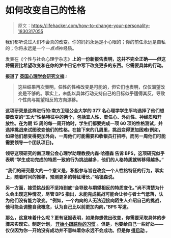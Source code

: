 # 如何改变自己的性格

> 原文：<https://lifehacker.com/how-to-change-your-personality-1830317055>

我们都听说过人们不会真的改变。你的妈妈永远是小心眼的；你的前任永远是自私的；你将永远是一个*一点点*神经质。



发表在《个性与社会心理学杂志》[](http://psycnet.apa.org/record/2018-53132-001)**上的一份新报告表明，这并不完全正确——但这将需要比希望改变和在你的梦中日记中写下改变更多的东西。它需要具体的行动。**

**报道了 [英国心理学会研究文摘](https://digest.bps.org.uk/2018/11/01/merely-desiring-to-alter-your-personality-is-not-enough-and-may-backfire-unless-you-take-concrete-action-to-change/?utm_source=Jocelyn+K.+Glei%27s+newsletter&utm_campaign=923f963a85-Newsletter_12_07_17_COPY_01&utm_medium=email&utm_term=0_0d0c9bd4c2-923f963a85-156842657) *:***

> **这些结果再次表明，任性的性格改变是可能的，但它们也表明，仅仅渴望改变是不够的。事实上，未能以具体行动支持自己的目标似乎适得其反，导致个性向与期望相反的方向漂移。**

**这项研究是这样进行的:南方卫理公会大学的 377 名心理学学生平均选择了他们想要改变的“五大”性格特征中的两个，包括宜人性、责任心、外向性、神经质和开放性。在为期 15 周的每一周开始时，学生们都要完成一项 60 项的性格测试，并选择挑战来试图改变他们的性格。在接下来的几周里，挑战变得更加困难(例如，如果他们想变得更加外向，一周他们可能需要和收银员打招呼，而另一周他们可能需要领导一个团队项目)。**

**领导这项研究的南卫理公会心理学助理教授内森·哈德森 告诉 BPS，这项研究似乎表明“学生成功完成的特质一致的行为挑战越多，他们的人格特质就转移得越多。”**

**“我们的研究最大的一个意义是，积极参与旨在改变一个人性格特征的行为，事实上，随着时间的推移，预测更多的特征增长，”哈德森说。**

**另一方面，接受挑战但不坚持到底“会导致与期望相反的特质变化。”尚不清楚为什么会出现这种情况，尽管 BPS 指出，未能完成挑战可能会让参与者士气低落，认为他们没有能力改变。“例如，一个内向的人无法迎接向陌生人介绍自己的挑战，他可能会调整自我概念，认为自己比以前更加内向，”BPS 写道。**

**那么，这意味着什么呢？更有证据表明，如果你想做出改变，你需要采取具体的步骤来实现它。制定计划， [开始小](https://lifehacker.com/how-to-build-life-altering-habits-through-tiny-changes-1756011322)[跟踪你的习惯](https://lifehacker.com/why-you-should-be-tracking-your-habits-and-how-to-do-i-1702100388) 。但是，也要给自己一些好处——仅仅因为你一开始没有成功并不意味着你永远不会成功。但是你 [得启动](https://lifehacker.com/dont-get-weighed-down-by-idea-debt-1828861275) 。**